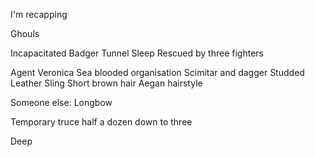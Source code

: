 I'm recapping

Ghouls

Incapacitated
Badger
Tunnel 
Sleep
Rescued by three fighters

Agent Veronica
	Sea blooded organisation
	Scimitar and dagger
	Studded Leather
	Sling
	Short brown hair
	Aegan hairstyle

Someone else:
	Longbow


Temporary truce 
half a dozen down to three

Deep 






